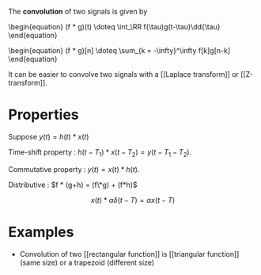 The **convolution** of two signals is given by

\begin{equation}
(f * g)(t) \doteq \int_\RR f(\tau)g(t-\tau)\dd{\tau}
\end{equation}

\begin{equation}
(f * g)[n] \doteq \sum_{k = -\infty}^\infty f[k]g[n-k]
\end{equation}

It can be easier to convolve two signals with a [[Laplace transform]] or [[Z-transform]].

# Properties

Suppose $y(t) = h(t) * x(t)$

Time-shift property
: $h(t-T_1) * x(t-T_2) = y(t - T_1 - T_2)$.

Commutative property
: $y(t) = x(t) * h(t)$.

Distributive
: $f * (g+h) = (f\*g) + (f*h)$

$$
x(t) * \alpha \delta(t - T) = \alpha x(t - T)
$$

# Examples

* Convolution of two [[rectangular function]] is [[triangular function]] (same size) or a trapezoid (different size)